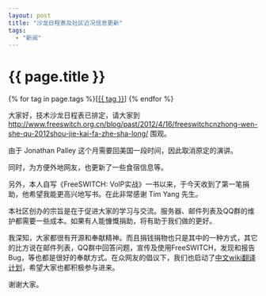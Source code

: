 ```yaml
---
layout: post
title: "沙龙日程表及社区近况信息更新"
tags:
  - "新闻"
---
```


# {{ page.title }}

<div class="tags">
{% for tag in page.tags %}[<a class="tag" href="/tags.html#{{ tag }}">{{ tag }}</a>] {% endfor %}
</div>


大家好，技术沙龙日程表已排定，请大家到 <http://www.freeswitch.org.cn/blog/past/2012/4/16/freeswitchcnzhong-wen-she-qu-2012shou-jie-kai-fa-zhe-sha-long/> 围观。

由于 Jonathan Palley 这个月需要回美国一段时间，因此取消原定的演讲。

同时，为方便外地网友，也更新了一些食宿信息等。


另外，本人自写《FreeSWITCH: VoIP实战》一书以来，于今天收到了第一笔捐助，他希望我能更高兴地写书。在此非常感谢 Tim Yang 先生。

本社区创办的宗旨是在于促进大家的学习与交流。服务器、邮件列表及QQ群的维护都需要一些成本。如果有人能慷慨捐助，将有助于我们做的更好。

我深知，大家都很有开源和奉献精神。而且捐钱捐物也只是其中的一种方式，其它的比方说在邮件列表，QQ群中回答问题，宣传及使用FreeSWITCH，发现和报告Bug，等也都是很好的奉献方式。在众网友的倡议下，我们也启动了[中文wiki翻译计划](http://wiki.freeswitch.org.cn/)，希望大家也都积极参与进来。

谢谢大家。
